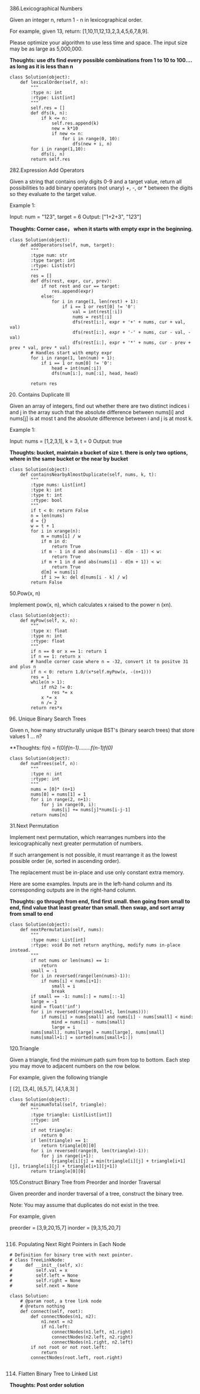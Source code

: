386.Lexicographical Numbers

Given an integer n, return 1 - n in lexicographical order.

For example, given 13, return: [1,10,11,12,13,2,3,4,5,6,7,8,9].

Please optimize your algorithm to use less time and space. The input size may be as large as 5,000,000.

**Thoughts: use dfs find every possible combinations from 1 to 10 to 100.... as long as it is less than n**

```
class Solution(object):
    def lexicalOrder(self, n):
        """
        :type n: int
        :rtype: List[int]
        """
        self.res = []
        def dfs(k, n):
            if k <= n:
                self.res.append(k)
                new = k*10
                if new <= n:
                    for i in range(0, 10):
                        dfs(new + i, n)
        for i in range(1,10):
            dfs(i, n)
        return self.res
```
282.Expression Add Operators

Given a string that contains only digits 0-9 and a target value, return all possibilities to add binary operators (not unary) +, -, or * between the digits so they evaluate to the target value.

Example 1:

Input: num = "123", target = 6
Output: ["1+2+3", "1*2*3"] 

**Thoughts: Corner case， when it starts with empty expr in the beginning.**

```
class Solution(object):
    def addOperators(self, num, target):
        """
        :type num: str
        :type target: int
        :rtype: List[str]
        """
        res = []
        def dfs(rest, expr, cur, prev):
            if not rest and cur == target:
                res.append(expr)
            else:
                for i in range(1, len(rest) + 1):
                    if i == 1 or rest[0] != '0':
                        val = int(rest[:i])
                        nums = rest[:i]
                        dfs(rest[i:], expr + '+' + nums, cur + val, val)
                        dfs(rest[i:], expr + '-' + nums, cur - val, -val)
                        dfs(rest[i:], expr + '*' + nums, cur - prev + prev * val, prev * val)
        # Handles start with empty expr
        for i in range(1, len(num) + 1):
            if i == 1 or num[0] != '0':
                head = int(num[:i])
                dfs(num[i:], num[:i], head, head)

        return res

```

20. Contains Duplicate III

Given an array of integers, find out whether there are two distinct indices i and j in the array such that the absolute difference between nums[i] and nums[j] is at most t and the absolute difference between i and j is at most k.

Example 1:

Input: nums = [1,2,3,1], k = 3, t = 0
Output: true

**Thoughts: bucket, maintain a bucket of size t. there is only two options, where in the same bucket or the near by bucket**

```
class Solution(object):
    def containsNearbyAlmostDuplicate(self, nums, k, t):
        """
        :type nums: List[int]
        :type k: int
        :type t: int
        :rtype: bool
        """
        if t < 0: return False
        n = len(nums)
        d = {}
        w = t + 1
        for i in xrange(n):
            m = nums[i] / w
            if m in d:
                return True
            if m - 1 in d and abs(nums[i] - d[m - 1]) < w:
                return True
            if m + 1 in d and abs(nums[i] - d[m + 1]) < w:
                return True
            d[m] = nums[i]
            if i >= k: del d[nums[i - k] / w]
        return False
```

50.Pow(x, n)

Implement pow(x, n), which calculates x raised to the power n (xn).

```
class Solution(object):
    def myPow(self, x, n):
        """
        :type x: float
        :type n: int
        :rtype: float
        """
        if n == 0 or x == 1: return 1
        if n == 1: return x
        # handle corner case where n = -32, convert it to positve 31 and plus n
        if n < 0: return 1.0/(x*self.myPow(x, -(n+1)))
        res = 1
        while(n > 1):
            if n%2 != 0:
                res *= x
            x *= x
            n /= 2
        return res*x
```

96. Unique Binary Search Trees

Given n, how many structurally unique BST's (binary search trees) that store values 1 ... n?

**Thoughts: f(n) = f(0)*f(n-1)........f(n-1)*f(0)**

```
class Solution(object):
    def numTrees(self, n):
        """
        :type n: int
        :rtype: int
        """
        nums = [0]* (n+1)
        nums[0] = nums[1] = 1
        for i in range(2, n+1):
            for j in range(0, i):
                nums[i] += nums[j]*nums[i-j-1]
        return nums[n]
```

31.Next Permutation

Implement next permutation, which rearranges numbers into the lexicographically next greater permutation of numbers.

If such arrangement is not possible, it must rearrange it as the lowest possible order (ie, sorted in ascending order).

The replacement must be in-place and use only constant extra memory.

Here are some examples. Inputs are in the left-hand column and its corresponding outputs are in the right-hand column.

**Thoughts: go through from end, find first small. then going from small to end, find value that least greater than small.
then swap, and sort array from small to end**
```
class Solution(object):
    def nextPermutation(self, nums):
        """
        :type nums: List[int]
        :rtype: void Do not return anything, modify nums in-place instead.
        """
        if not nums or len(nums) == 1:
            return
        small = -1
        for i in reversed(range(len(nums)-1)):
            if nums[i] < nums[i+1]:
                small = i
                break
        if small == -1: nums[:] = nums[::-1]
        large = -1
        mind = float('inf')
        for i in reversed(range(small+1, len(nums))):
            if nums[i] > nums[small] and nums[i] - nums[small] < mind:
                mind = nums[i] - nums[small]
                large = i
        nums[small], nums[large] = nums[large], nums[small]
        nums[small+1:] = sorted(nums[small+1:])  
```






120.Triangle

Given a triangle, find the minimum path sum from top to bottom. Each step you may move to adjacent numbers on the row below.

For example, given the following triangle

[
     [2],
    [3,4],
   [6,5,7],
  [4,1,8,3]
]

```
class Solution(object):
    def minimumTotal(self, triangle):
        """
        :type triangle: List[List[int]]
        :rtype: int
        """
        if not triangle:
            return 0
        if len(triangle) == 1:
            return triangle[0][0]
        for i in reversed(range(0, len(triangle)-1)):
            for j in range(i+1):
                triangle[i][j] = min(triangle[i][j] + triangle[i+1][j], triangle[i][j] + triangle[i+1][j+1])
        return triangle[0][0]
```


105.Construct Binary Tree from Preorder and Inorder Traversal

Given preorder and inorder traversal of a tree, construct the binary tree.

Note:
You may assume that duplicates do not exist in the tree.

For example, given

preorder = [3,9,20,15,7]
inorder = [9,3,15,20,7]

```
```

116. Populating Next Right Pointers in Each Node

```
# Definition for binary tree with next pointer.
# class TreeLinkNode:
#     def __init__(self, x):
#         self.val = x
#         self.left = None
#         self.right = None
#         self.next = None

class Solution:
    # @param root, a tree link node
    # @return nothing
    def connect(self, root):
        def connectNodes(n1, n2):
            n1.next = n2
            if n1.left:
                connectNodes(n1.left, n1.right)
                connectNodes(n2.left, n2.right)
                connectNodes(n1.right, n2.left)
        if not root or not root.left:
            return         
        connectNodes(root.left, root.right)
        
```


114. Flatten Binary Tree to Linked List

**Thoughts: Post order solution**

```
```
